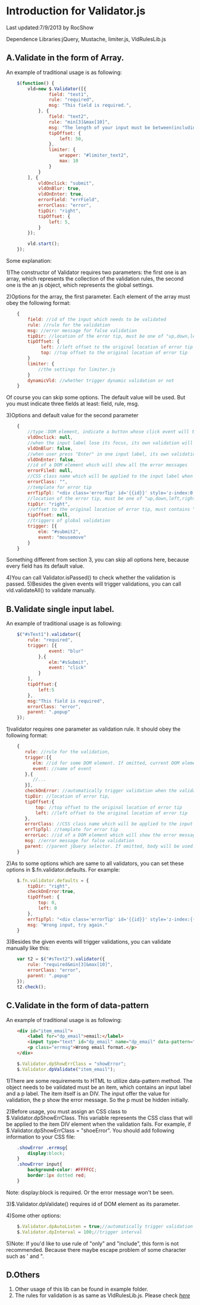Introduction for Validator.js
================================
Last updated:7/9/2013 by RocShow

Dependence Libraries:jQuery, Mustache, limiter.js, VldRulesLib.js

A.Validate in the form of Array.
-------------------------
An example of traditional usage is as following:
```js
	$(function() {
		vld=new $.Validator([{
				field: "text1",
				rule: "required",
				msg: "This field is required.",
			}, {
				field: "text2",
				rule: "min[3]&max[10]",
				msg: "The length of your input must be between(including) 3 and 10(including)",
				tipOffset: {
					left: 50,
				},
				limiter: {
					wrapper: "#limiter_text2",
					max: 10
				}
			}
		], {
			vldOnclick: "submit",
			vldOnBlur: true,
			vldOnEnter: true,
			errorField: "errField",
			errorClass: "error",
			tipDir: "right",
			tipOffset: {
				left: 5,
			}
		});

		vld.start();
	});
```

Some explanation:

1)The constructor of Validator requires two parameters: the first one is an array, which represents the collection of the validation rules, the second one is the an js object, which represents the global settings.
	
2)Options for the array, the first parameter.
Each element of the array must obey the following format:
```js
	{
		field: //id of the input which needs to be validated
		rule: //rule for the validation
		msg: //error message for false validation
		tipDir: //location of the error tip, must be one of "up,down,left,right"		
		tipOffset: {
			 left: //left offset to the original location of error tip
			 top: //top offset to the original location of error tip
		}
		limiter: {
			//the settings for limiter.js
		}
		dynamicVld: //whether trigger dynamic validation or not
	}
```
Of course you can skip some options. The default value will be used. But you must indicate three fields at least: field, rule, msg.
	
3)Options and default value for the second parameter
```js
	{
		//type：DOM element, indicate a button whose click event will trigger an global validation
		vldOnclick: null, 
		//when the input label lose its focus, its own validation will be triggered
		vldOnBlur: false, 
		//when user press "Enter" in one input label, its own validation will be triggered
		vldOnEnter: false, 
		//id of a DOM element which will show all the error messages 
		errorFiled: null, 
		//CSS class name which will be applied to the input label when the validation fails
		errorClass: "", 
		//template for error tip
		errTipTpl: "<div class='errorTip' id='{{id}}' style='z-index:0;position:absolute;'>{{message}}</div>", 
		//location of the error tip, must be one of "up,down,left,right"	
		tipDir: "right", 
		//offset to the original location of error tip, must contains "left" and "top" fields
		tipOffset: null, 
		//triggers of global validation
		trigger: [{
			elm: "#submit2",
			event: "mousemove"
		}
	}
```
Something different from section 3, you can skip all options here, because every field has its default value.
	
4)You can call Validator.isPassed() to check whether the validation is passed.
5)Besides the given events will trigger validations, you can call vld.validateAll() to validate manually.
	
B.Validate single input label.
-------------------------
An example of traditional usage is as following:
```js
	$("#sText1").validator({
        rule: "required",
        trigger: [{
                event: "blur"
            },{
                elm:"#sSubmit",
                event: "click"
            }
        ],
        tipOffset:{
            left:5
        },
        msg:"This field is required",
        errorClass: "error",
        parent: ".popup"
    });
```
1)validator requires one parameter as validation rule. It should obey the following format:
```js
	{
       rule: //rule for the validation,
       trigger:[{
          elm: //id for some DOM element. If omitted, current DOM element will be used.
          event: //name of event
       },{
          //...
       }],
       checkOnError: //automatically trigger validation when the validation once failed
       tipDir: //location of error tip,
       tipOffset:{
           top: //top offset to the original location of error tip
           left: //left offset to the original location of error tip
       },
       errorClass: //CSS class name which will be applied to the input label when the validation fails,
       errTipTpl: //template for error tip
       errorLoc: //id of a DOM element which will show the error messages 
       msg: //error message for false validation
       parent: //parent jQuery selector. If omitted, body will be used.
    }
```
2)As to some options which are same to all validators, you can set these options in $.fn.validator.defaults. For example:
```js
	$.fn.validator.defaults = {
        tipDir: "right",
        checkOnError:true,
        tipOffset: {
            top: 0,
            left: 0
        },
        errTipTpl: "<div class='errorTip' id='{{id}}' style='z-index:{{zindex}};position:absolute;'>{{message}}</div>",
        msg: "Wrong input, try again."
    }
```
3)Besides the given events will trigger validations, you can validate manually like this:
```js
	var t2 = $("#sText2").validator({
        rule: "required&min[3]&max[10]",
        errorClass: "error",
        parent: ".popup"
    });
	t2.check();
```
C.Validate in the form of data-pattern
-------------------------
An example of traditional usage is as following:
```html
	<div id="item_email">
		<label for="dp_email">email:</label>
		<input type="text" id="dp_email" name="dp_email" data-pattern="required&email"/>
		<p class="errmsg">Wrong email format.</p>
	</div>
```
```js
	$.Validator.dpShowErrClass = "showError";
	$.Validator.dpValidate("item_email");
```
1)There are some requirements to HTML to utilize data-pattern method. The object needs to be validated must be an item, which contains an input label and a p label. The item itself is an DIV. The input offer the value for validation, the p show the error message. So the p must be hidden initially.
	
2)Before usage, you must assign an CSS class to $.Validator.dpShowErrClass. This variable represents the CSS class that will be applied to the item DIV element when the validation fails. For example, if $.Validator.dpShowErrClass = "shoeError". You should add following information to your CSS file:
```css
	.showError .errmsg{
		display:block;
	}
	.showError input{
		background-color: #FFFFCC;
		border:1px dotted red;
	}
```
Note: display:block is required. Or the error message won't be seen. 
	
3)$.Validator.dpValidate() requires id of DOM element as its parameter.

4)Some other options:
```js
	$.Validator.dpAutoListen = true;//automatically trigger validation when the validation once failed
	$.Validator.dpInterval = 100;//trigger interval
```
5)Note: If you'd like to use rule of "only" and "include", this form is not recommended. Because there maybe escape problem of some character such as ' and ".

D.Others
-------------------------
1) Other usage of this lib can be found in example folder.
2) The rules for validation is as same as VldRulesLib.js. Please check *[here](https://github.com/RocShow/VldRulesLib)*
